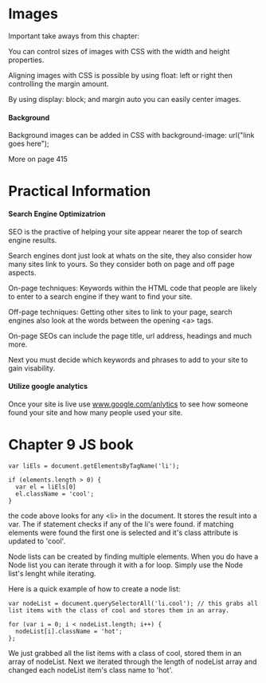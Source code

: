 # Images

Important take aways from this chapter:

You can control sizes of images with CSS with the width and height properties.

Aligning images with CSS is possible by using float: left or right then controlling the margin amount.

By using display: block; and margin auto you can easily center images.

#### Background

Background images can be added in CSS with background-image: url("link goes here");

More on page 415

# Practical Information

#### Search Engine Optimizatrion

SEO is the practive of helping your site appear nearer the top of search engine results.

Search engines dont just look at whats on the site, they also consider how many sites link to yours. So they consider both on page and off page aspects.

On-page techniques: Keywords within the HTML code that people are likely to enter to a search engine if they want to find your site.

Off-page techniques: Getting other sites to link to your page, search engines also look at the words between the opening <a\> tags.

On-page SEOs can include the page title, url address, headings and much more.

Next you must decide which keywords and phrases to add to your site to gain visability. 

#### Utilize google analytics

Once your site is live use www.google.com/anlytics to see how someone found your site and how many people used your site.

# Chapter 9 JS book

```
var liEls = document.getElementsByTagName('li');

if (elements.length > 0) {
  var el = liEls[0]
  el.className = 'cool';
}
```

the code above looks for any <li\> in the document. It stores the result into a var. The if statement checks if any of the li's were found. if matching elements were found the first one is selected and it's class attribute is updated to 'cool'.

Node lists can be created by finding multiple elements. When you do have a Node list you can iterate through it with a for loop. Simply use the Node list's lenght while iterating.

Here is a quick example of how to create a node list:
```
var nodeList = document.querySelectorAll('li.cool'); // this grabs all list items with the class of cool and stores them in an array.

for (var i = 0; i < nodeList.length; i++) {
  nodeList[i].className = 'hot';
};
```
We just grabbed all the list items with a class of cool, stored them in an array of nodeList. Next we iterated through the length of nodeList array and changed each nodeList item's class name to 'hot'.


